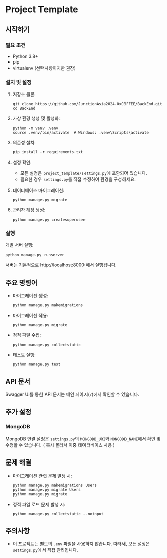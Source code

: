 # Project Template

## 시작하기

### 필요 조건
- Python 3.8+
- pip
- virtualenv (선택사항이지만 권장)

### 설치 및 설정

1. 저장소 클론:
   ```
   git clone https://github.com/JunctionAsia2024-0xC0FFEE/BackEnd.git
   cd BackEnd
   ```

2. 가상 환경 생성 및 활성화:
   ```
   python -m venv .venv
   source .venv/bin/activate  # Windows: .venv\Scripts\activate
   ```

3. 의존성 설치:
   ```
   pip install -r requirements.txt
   ```

4. 설정 확인:
   - 모든 설정은 `project_template/settings.py`에 포함되어 있습니다.
   - 필요한 경우 `settings.py`를 직접 수정하여 환경을 구성하세요.

5. 데이터베이스 마이그레이션:
   ```
   python manage.py migrate
   ```

6. 관리자 계정 생성:
   ```
   python manage.py createsuperuser
   ```

### 실행

개발 서버 실행:
```
python manage.py runserver
```

서버는 기본적으로 http://localhost:8000 에서 실행됩니다.

## 주요 명령어

- 마이그레이션 생성:
  ```
  python manage.py makemigrations
  ```

- 마이그레이션 적용:
  ```
  python manage.py migrate
  ```

- 정적 파일 수집:
  ```
  python manage.py collectstatic
  ```

- 테스트 실행:
  ```
  python manage.py test
  ```

## API 문서

Swagger UI를 통한 API 문서는 메인 페이지(`/`)에서 확인할 수 있습니다.

## 추가 설정

### MongoDB
MongoDB 연결 설정은 `settings.py`의 `MONGODB_URI`와 `MONGODB_NAME`에서 확인 및 수정할 수 있습니다. ( 혹시 몰라서 이중 데이터베이스 사용 )

## 문제 해결

- 마이그레이션 관련 문제 발생 시:
  ```
  python manage.py makemigrations Users
  python manage.py migrate Users
  python manage.py migrate
  ```

- 정적 파일 로드 문제 발생 시:
  ```
  python manage.py collectstatic --noinput
  ```

## 주의사항

- 이 프로젝트는 별도의 `.env` 파일을 사용하지 않습니다. 따라서, 모든 설정은 `settings.py`에서 직접 관리됩니다.